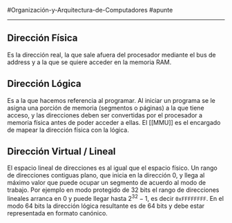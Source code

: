 #Organización-y-Arquitectura-de-Computadores #apunte

---
## Dirección Física
Es la dirección real, la que sale afuera del procesador mediante el bus de address y a la que se quiere acceder en la memoria RAM.
## Dirección Lógica
Es a la que hacemos referencia al programar. Al iniciar un programa se le asigna una porción de memoria (segmentos o páginas) a la que tiene acceso, y las direcciones deben ser convertidas por el procesador a memoria física antes de poder acceder a ellas. El [[MMU]] es el encargado de mapear la dirección física con la lógica.
## Dirección Virtual / Lineal
El espacio lineal de direcciones es al igual que el espacio físico. Un rango de direcciones contiguas plano, que inicia en la dirección 0, y llega al máximo valor que puede ocupar un segmento de acuerdo al modo de trabajo. 
Por ejemplo en modo protegido de 32 bits el rango de direcciones lineales arranca en 0 y puede llegar hasta $2^{32} − 1$, es decir `0xFFFFFFFF`. En el modo 64 bits la dirección lógica resultante es de 64 bits y debe estar representada en formato canónico.